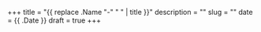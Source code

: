+++
title = "{{ replace .Name "-" " " | title }}"
description = ""
slug = ""
date = {{ .Date }}
draft = true
+++

